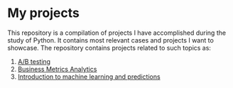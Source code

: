 # My projects 
This repository is a compilation of projects I have accomplished during the study of Python. It contains most relevant cases and projects I want to showcase.
The repository contains projects related to such topics as: 

1. [A/B testing](https://github.com/edwo95/Projects/tree/main/AB%20Test) 
2. [Business Metrics Analytics](https://github.com/edwo95/Projects/tree/main/Business%20Metrics%20Analytics)
3. [Introduction to machine learning and predictions](https://github.com/edwo95/Projects/tree/main/Predictions)

